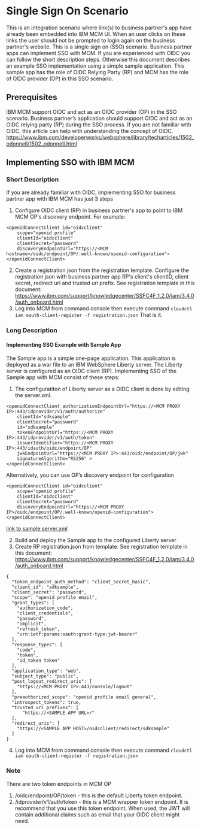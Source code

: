 # Single Sign On Scenario
This is an integration scenario where link(s) to business partner's app have already been embedded into IBM MCM UI. When an user clicks on these links the user should not be prompted to login again on the business partner's website. This is a single sign on (SSO) scenario. Business partner apps can implement SSO with MCM.  If you are experienced with OIDC you can follow the short description steps.  Otherwise this document describes an example SSO implementation using a simple sample application. This sample app has the role of OIDC Relying Party (RP) and MCM has the role of OIDC provider (OP) in this SSO scenario.
## Prerequisites
IBM MCM support OIDC and act as an OIDC provider (OP) in the SSO scenario.  Business partner’s application should support OIDC and act as an OIDC relying party (RP) during the SSO process. If you are not familiar with OIDC, this article can help with understanding the concept of OIDC. https://www.ibm.com/developerworks/websphere/library/techarticles/1502_odonnell/1502_odonnell.html
## Implementing SSO with IBM MCM 
### Short Description
If you are already familiar with OIDC, implementing SSO for business partner app with IBM MCM has just 3 steps
1. Configure OIDC client (RP) in business partner's app to point to IBM MCM OP's discovery endpoint.  For example:
```
<openidConnectClient id="oidcclient"
    scope="openid profile"
    clientId="oidcclient"
    clientSecret="password"
    discoveryEndpointUrl="https://<MCM hostname>/oidc/endpoint/OP/.well-known/openid-configuration">
</openidConnectClient>
```
2. Create a registration json from the registration template.  Configure the registration json with business partner app RP's client's clientID, client secret, redirect url and trusted uri prefix.  See registration template in this document: https://www.ibm.com/support/knowledgecenter/SSFC4F_1.2.0/iam/3.4.0/auth_onboard.html
3. Log into MCM from command console then execute command `cloudctl iam oauth-client-register -f registration.json`
That is it.

### Long Description
#### Implementing SSO Example with Sample App
The Sample app is a simple one-page application.  This application is deployed as a war file to an IBM WebSphere Liberty server.  The Liberty server is configured as an OIDC client (RP).  Implementing SSO of the Sample app with MCM consist of these steps:
1. The configuratiton of Liberty server as a OIDC client is done by editing the server.xml.
```
<openidConnectClient authorizationEndpointUrl="https://<MCM PROXY IP>:443/idprovider/v1/auth/authorize" 
    clientId="sdksample" 
    clientSecret="password"
    id="sdksample" 
    tokenEndpointUrl="https://<MCM PROXY IP>:443/idprovider/v1/auth/token" 
    issuerIdentifier="https://<MCM PROXY IP>:443/idauth/oidc/endpoint/OP"  
    jwkEndpointUrl="https://<MCM PROXY IP>:443/oidc/endpoint/OP/jwk"
    signatureAlgorithm="RS256" >
</openidConnectClient>
```
Alternatively, you can use OP’s discovery endpoint for configuration
```
<openidConnectClient id="oidcclient"
    scope="openid profile"
    clientId="oidcclient"
    clientSecret="password"
    discoveryEndpointUrl="https://<MCM PROXY IP>/oidc/endpoint/OP/.well-known/openid-configuration">
</openidConnectClient>
```
  [link to sample server.xml](examples/old_method/on-prem_liberty/server.xml)

2. Build and deploy the Sample app to the configured Liberty server
3. Create RP registration.json from template.  See registration template in this document: https://www.ibm.com/support/knowledgecenter/SSFC4F_1.2.0/iam/3.4.0/auth_onboard.html

```
{
  "token_endpoint_auth_method": "client_secret_basic",
  "client_id": "sdksample",
  "client_secret": "password",
  "scope": "openid profile email",
  "grant_types": [
    "authorization_code",
    "client_credentials",
    "password",
    "implicit",
    "refresh_token",
    "urn:ietf:params:oauth:grant-type:jwt-bearer"
  ],
  "response_types": [
    "code",
    "token",
    "id_token token"
  ],
  "application_type": "web",
  "subject_type": "public",
  "post_logout_redirect_uris": [
    "https://<MCM PROXY IP>:443/console/logout"
  ],
  "preauthorized_scope": "openid profile email general",
  "introspect_tokens": true,
  "trusted_uri_prefixes": [
      "https://<SAMPLE APP URL>/"
  ],
  "redirect_uris": [
    "https://<SAMPLE APP HOST>/oidcclient/redirect/sdksample"
  ]
}
```
4. Log into MCM from command console then execute command `cloudctl iam oauth-client-register -f registration.json`

### Note
There are two token endpoints in MCM OP
1. /oidc/endpoint/OP/token - this is the default Liberty token endpoint. 
2. /idprovider/v1/auth/token - this is a MCM wrapper token endpoint.  It is recommend that you use this token endpoint. When used, the JWT will contain additional claims such as email that your OIDC client might need.
